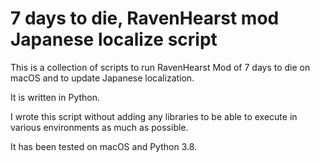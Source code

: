 # 7 days to die, RavenHearst mod Japanese localize script

This is a collection of scripts to run RavenHearst Mod of 7 days to die on macOS and to update Japanese localization.

It is written in Python.

I wrote this script without adding any libraries to be able to execute in various environments as much as possible.

It has been tested on macOS and Python 3.8.
